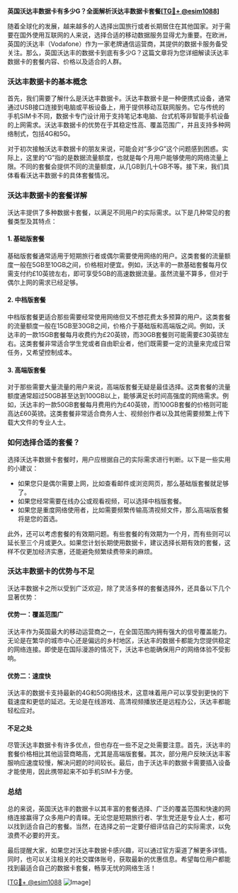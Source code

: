 **英国沃达丰数据卡有多少G？全面解析沃达丰数据卡套餐[[TG💪+ @esim1088](https://t.me/s/esim1088)]**

随着全球化的发展，越来越多的人选择出国旅行或者长期居住在其他国家。对于需要在国外使用互联网的人来说，选择合适的移动数据服务显得尤为重要。在欧洲，英国的沃达丰（Vodafone）作为一家老牌通信运营商，其提供的数据卡服务备受关注。那么，英国沃达丰的数据卡到底有多少G？这篇文章将为您详细解读沃达丰数据卡的套餐内容、价格以及适合的人群。

### 沃达丰数据卡的基本概念

首先，我们需要了解什么是沃达丰数据卡。沃达丰数据卡是一种便携式设备，通常通过USB接口连接到电脑或平板设备上，用于提供移动互联网服务。它与传统的手机SIM卡不同，数据卡专门设计用于支持笔记本电脑、台式机等非智能手机设备的上网需求。沃达丰数据卡的优势在于其稳定性高、覆盖范围广，并且支持多种网络制式，包括4G和5G。

对于初次接触沃达丰数据卡的朋友来说，可能会对“多少G”这个问题感到困惑。实际上，这里的“G”指的是数据流量额度，也就是每个月用户能够使用的网络流量上限。不同的套餐会提供不同的流量额度，从几GB到几十GB不等。接下来，我们具体看看沃达丰数据卡的具体套餐情况。

### 沃达丰数据卡的套餐详解

沃达丰提供了多种数据卡套餐，以满足不同用户的实际需求。以下是几种常见的套餐类型及其特点：

#### 1. 基础版套餐
基础版套餐通常适用于短期旅行者或偶尔需要使用网络的用户。这类套餐的流量额度一般在5GB至10GB之间，价格相对便宜。例如，沃达丰的一款基础套餐每月仅需支付约£10英镑左右，即可享受5GB的高速数据流量。虽然流量不算多，但对于偶尔上网的需求已经足够。

#### 2. 中档版套餐
中档版套餐更适合那些需要经常使用网络但又不想花费太多预算的用户。这类套餐的流量额度一般在15GB至30GB之间，价格介于基础版和高端版之间。例如，沃达丰的一款15GB套餐每月收费约为£20英镑，而30GB套餐则可能需要£30英镑左右。这类套餐非常适合学生党或者自由职业者，他们既需要一定的流量来完成日常任务，又希望控制成本。

#### 3. 高端版套餐
对于那些需要大量流量的用户来说，高端版套餐无疑是最佳选择。这类套餐的流量额度通常超过50GB甚至达到100GB以上，能够满足长时间高强度的网络需求。例如，沃达丰的一款50GB套餐每月费用约为£40英镑，而100GB套餐的价格则可能高达£60英镑。这类套餐非常适合商务人士、视频创作者以及其他需要频繁上传下载大文件的专业人士。

### 如何选择合适的套餐？

选择沃达丰数据卡套餐时，用户应根据自己的实际需求进行判断。以下是一些实用的小建议：

- 如果您只是偶尔需要上网，比如查看邮件或浏览网页，那么基础版套餐就足够了。
- 如果您经常需要在线办公或观看视频，可以选择中档版套餐。
- 如果您是重度网络使用者，比如需要频繁传输高清视频文件，那么高端版套餐将是您的首选。

此外，还可以考虑套餐的有效期问题。有些套餐的有效期为一个月，而有些则可以延长至三个月或更久。如果您计划长期使用数据卡，建议选择长期有效的套餐，这样不仅更加经济实惠，还能避免频繁续费带来的麻烦。

### 沃达丰数据卡的优势与不足

沃达丰数据卡之所以受到广泛欢迎，除了灵活多样的套餐选择外，还具备以下几个显著优势：

#### 优势一：覆盖范围广
沃达丰作为英国最大的移动运营商之一，在全国范围内拥有强大的信号覆盖能力。无论是在繁华的城市中心还是偏远的乡村地区，沃达丰的数据卡都能为您提供稳定的网络连接。即使是在国际漫游的情况下，沃达丰也能确保用户的网络体验不受影响。

#### 优势二：速度快
沃达丰的数据卡支持最新的4G和5G网络技术，这意味着用户可以享受到更快的下载速度和更低的延迟。无论是在线游戏、高清视频播放还是远程办公，沃达丰都能轻松应对。

#### 不足之处
尽管沃达丰数据卡有许多优点，但也存在一些不足之处需要注意。首先，沃达丰的套餐价格相比其他运营商略高，尤其是高端版套餐。其次，部分用户反映沃达丰客服响应速度较慢，解决问题的时间较长。最后，由于沃达丰的数据卡需要插入设备才能使用，因此携带起来不如手机SIM卡方便。

### 总结

总的来说，英国沃达丰的数据卡以其丰富的套餐选择、广泛的覆盖范围和快速的网络连接赢得了众多用户的青睐。无论您是短期旅行者、学生党还是专业人士，都可以找到适合自己的套餐。当然，在选择之前一定要仔细评估自己的实际需求，以免浪费不必要的开支。

最后提醒大家，如果您对沃达丰数据卡感兴趣，可以通过官方渠道了解更多详情。同时，也可以关注相关的社交媒体账号，获取最新的优惠信息。希望每位用户都能找到最适合自己的数据卡套餐，畅享无忧的网络生活！

[[TG💪+ @esim1088](https://t.me/s/esim1088) ![Image](https://i.postimg.cc/4NQfJmqS/Snipaste-2025-05-13-00-14-12.png)]
